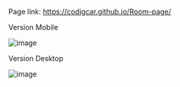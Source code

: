 Page link: https://codigcar.github.io/Room-page/

Version Mobile

![image](https://user-images.githubusercontent.com/34387852/114794299-cb151380-9d51-11eb-821b-308fe4c861e4.png)


Version Desktop

![image](https://user-images.githubusercontent.com/34387852/114794325-d7996c00-9d51-11eb-9bac-be4d4b91464c.png)
